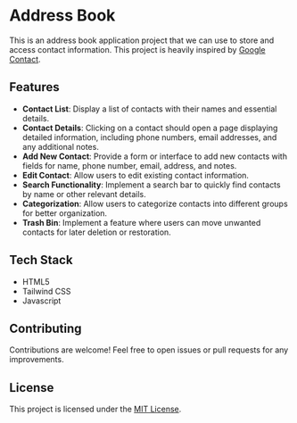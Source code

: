 # Address Book

This is an address book application project that we can use to store and access contact information. This project is heavily inspired by [Google Contact](https://contacts.google.com/).

## Features
- **Contact List**: Display a list of contacts with their names and essential details.
- **Contact Details**: Clicking on a contact should open a page displaying detailed information, including phone numbers, email addresses, and any additional notes.
- **Add New Contact**: Provide a form or interface to add new contacts with fields for name, phone number, email, address, and notes.
- **Edit Contact**: Allow users to edit existing contact information.
- **Search Functionality**: Implement a search bar to quickly find contacts by name or other relevant details.
- **Categorization**: Allow users to categorize contacts into different groups for better organization.
- **Trash Bin**: Implement a feature where users can move unwanted contacts for later deletion or restoration.

## Tech Stack
- HTML5
- Tailwind CSS
- Javascript

## Contributing
Contributions are welcome! Feel free to open issues or pull requests for any improvements.

## License
This project is licensed under the [MIT License](LICENSE).
